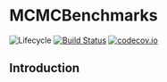 # MCMCBenchmarks

![Lifecycle](https://img.shields.io/badge/lifecycle-experimental-orange.svg)<!--
![Lifecycle](https://img.shields.io/badge/lifecycle-maturing-blue.svg)
![Lifecycle](https://img.shields.io/badge/lifecycle-stable-green.svg)
![Lifecycle](https://img.shields.io/badge/lifecycle-retired-orange.svg)
![Lifecycle](https://img.shields.io/badge/lifecycle-archived-red.svg)
![Lifecycle](https://img.shields.io/badge/lifecycle-dormant-blue.svg) -->
[![Build Status](https://travis-ci.com/goedman/MCMCBenchmarks.jl.svg?branch=master)](https://travis-ci.com/goedman/MCMCBenchmarks.jl)
[![codecov.io](http://codecov.io/github/goedman/MCMCBenchmarks.jl/coverage.svg?branch=master)](http://codecov.io/github/goedman/MCMCBenchmarks.jl?branch=master)


## Introduction